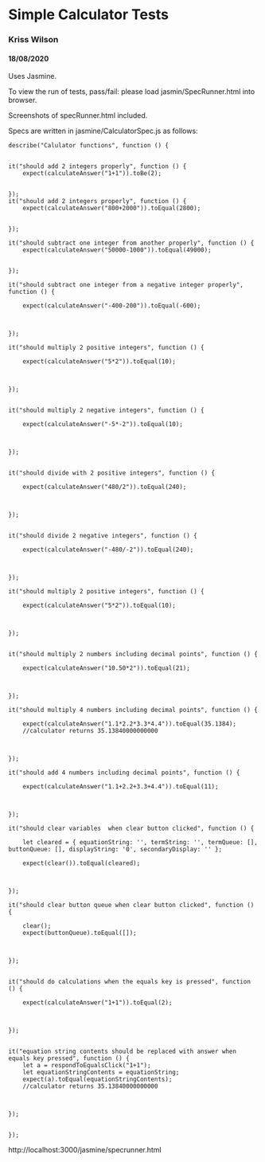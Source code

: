# Simple Calculator Tests

### Kriss Wilson

#### 18/08/2020

Uses Jasmine.

To view the run of tests, pass/fail: please load jasmin/SpecRunner.html into browser.

Screenshots of specRunner.html included.

Specs are written in jasmine/CalculatorSpec.js as follows:

    describe("Calulator functions", function () {


    it("should add 2 integers properly", function () {
        expect(calculateAnswer("1+1")).toBe(2);


    });
    it("should add 2 integers properly", function () {
        expect(calculateAnswer("800+2000")).toEqual(2800);


    });

    it("should subtract one integer from another properly", function () {
        expect(calculateAnswer("50000-1000")).toEqual(49000);


    });

    it("should subtract one integer from a negative integer properly", function () {

        expect(calculateAnswer("-400-200")).toEqual(-600);



    });

    it("should multiply 2 positive integers", function () {

        expect(calculateAnswer("5*2")).toEqual(10);



    });


    it("should multiply 2 negative integers", function () {

        expect(calculateAnswer("-5*-2")).toEqual(10);



    });


    it("should divide with 2 positive integers", function () {

        expect(calculateAnswer("480/2")).toEqual(240);



    });


    it("should divide 2 negative integers", function () {

        expect(calculateAnswer("-480/-2")).toEqual(240);



    });

    it("should multiply 2 positive integers", function () {

        expect(calculateAnswer("5*2")).toEqual(10);



    });


    it("should multiply 2 numbers including decimal points", function () {

        expect(calculateAnswer("10.50*2")).toEqual(21);



    });

    it("should multiply 4 numbers including decimal points", function () {

        expect(calculateAnswer("1.1*2.2*3.3*4.4")).toEqual(35.1384);
        //calculator returns 35.13840000000000



    });

    it("should add 4 numbers including decimal points", function () {

        expect(calculateAnswer("1.1+2.2+3.3+4.4")).toEqual(11);



    });

    it("should clear variables  when clear button clicked", function () {

        let cleared = { equationString: '', termString: '', termQueue: [], buttonQueue: [], displayString: '0', secondaryDisplay: '' };

        expect(clear()).toEqual(cleared);



    });

    it("should clear button queue when clear button clicked", function () {

        clear();
        expect(buttonQueue).toEqual([]);



    });


    it("should do calculations when the equals key is pressed", function () {

        expect(calculateAnswer("1+1")).toEqual(2);



    });


    it("equation string contents should be replaced with answer when equals key pressed", function () {
        let a = respondToEqualsClick("1+1");
        let equationStringContents = equationString;
        expect(a).toEqual(equationStringContents);
        //calculator returns 35.13840000000000



    });


    });

http://localhost:3000/jasmine/specrunner.html
